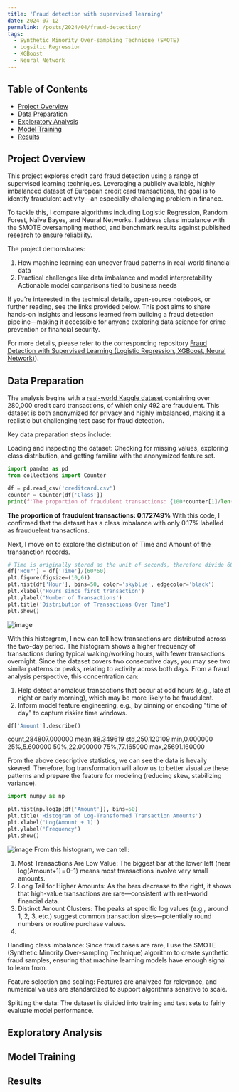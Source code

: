 ```yaml
---
title: 'Fraud detection with supervised learning'
date: 2024-07-12
permalink: /posts/2024/04/fraud-detection/
tags:
  - Synthetic Minority Over-sampling Technique (SMOTE)
  - Logsitic Regression
  - XGBoost
  - Neural Network
---
```

## Table of Contents

- [Project Overview](#project-overview)
- [Data Preparation](#data-preparation)
- [Exploratory Analysis](#exploratory-analysis)
- [Model Training](#model-training)
- [Results](#results)


## Project Overview

This project explores credit card fraud detection using a range of supervised learning techniques. Leveraging a publicly available, highly imbalanced dataset of European credit card transactions, the goal is to identify fraudulent activity—an especially challenging problem in finance.

To tackle this, I compare algorithms including Logistic Regression, Random Forest, Naïve Bayes, and Neural Networks. I address class imbalance with the SMOTE oversampling method, and benchmark results against published research to ensure reliability.

The project demonstrates:
1. How machine learning can uncover fraud patterns in real-world financial data
2. Practical challenges like data imbalance and model interpretability
    Actionable model comparisons tied to business needs

If you’re interested in the technical details, open-source notebook, or further reading, see the links provided below. This post aims to share hands-on insights and lessons learned from building a fraud detection pipeline—making it accessible for anyone exploring data science for crime prevention or financial security.


For more details, please refer to the corresponding repository [Fraud Detection with Supervised Learning (Logistic Regression, XGBoost, Neural Network)](https://github.com/cyfangus/fraud_detection_supervised_learning)).

## Data Preparation
The analysis begins with a [real-world Kaggle dataset](https://www.kaggle.com/datasets/mlg-ulb/creditcardfraud) containing over 280,000 credit card transactions, of which only 492 are fraudulent. This dataset is both anonymized for privacy and highly imbalanced, making it a realistic but challenging test case for fraud detection.

Key data preparation steps include:

Loading and inspecting the dataset: Checking for missing values, exploring class distribution, and getting familiar with the anonymized feature set.
```python
import pandas as pd
from collections import Counter

df = pd.read_csv('creditcard.csv')
counter = Counter(df['Class'])
print(f'The proportion of fraudulent transactions: {100*counter[1]/len(df):3f}%')
```
**The proportion of fraudulent transactions: 0.172749%**
With this code, I confirmed that the dataset has a class imbalance with only 0.17% labelled as frauduelent transactions.

Next, I move on to explore the distribution of Time and Amount of the transanction records.
```python
# Time is originally stored as the unit of seconds, therefore divide 60*60 to transform into hour
df['Hour'] = df['Time']/(60*60)
plt.figure(figsize=(10,6))
plt.hist(df['Hour'], bins=50, color='skyblue', edgecolor='black')
plt.xlabel('Hours since first transaction')
plt.ylabel('Number of Transactions')
plt.title('Distribution of Transactions Over Time')
plt.show()
```
![image](https://github.com/user-attachments/assets/9b9e1d23-dca2-48d2-8abe-b9a83b44700e)

With this historgram, I now can tell how transactions are distributed across the two-day period. The histogram shows a higher frequency of transactions during typical waking/working hours, with fewer transactions overnight. Since the dataset covers two consecutive days, you may see two similar patterns or peaks, relating to activity across both days. 
From a fraud analysis perspective, this concentration can:
1. Help detect anomalous transactions that occur at odd hours (e.g., late at night or early morning), which may be more likely to be fraudulent.
2. Inform model feature engineering, e.g., by binning or encoding "time of day" to capture riskier time windows.
 
 ```python
df['Amount'].describe()
```
count,284807.000000
mean,88.349619
std,250.120109
min,0.000000
25%,5.600000
50%,22.000000
75%,77.165000
max,25691.160000

From the above descriptive statistics, we can see the data is hevaily skewed. Therefore, log transformation will allow us to better visualize these patterns and prepare the feature for modeling (reducing skew, stabilizing variance).

```python
import numpy as np

plt.hist(np.log1p(df['Amount']), bins=50)
plt.title('Histogram of Log-Transformed Transaction Amounts')
plt.xlabel('Log(Amount + 1)')
plt.ylabel('Frequency')
plt.show()
```
![image](https://github.com/user-attachments/assets/99ed6bd3-9875-4e51-80b8-f18102ba8161)
From this histogram, we can tell:
1. Most Transactions Are Low Value: The biggest bar at the lower left (near log(Amount+1) = 0–1) means most transactions involve very small amounts.
2. Long Tail for Higher Amounts: As the bars decrease to the right, it shows that high-value transactions are rare—consistent with real-world financial data.
3. Distinct Amount Clusters: The peaks at specific log values (e.g., around 1, 2, 3, etc.) suggest common transaction sizes—potentially round numbers or routine purchase values.
4. 

Handling class imbalance: Since fraud cases are rare, I use the SMOTE (Synthetic Minority Over-sampling Technique) algorithm to create synthetic fraud samples, ensuring that machine learning models have enough signal to learn from.

Feature selection and scaling: Features are analyzed for relevance, and numerical values are standardized to support algorithms sensitive to scale.

Splitting the data: The dataset is divided into training and test sets to fairly evaluate model performance.


## Exploratory Analysis

## Model Training

## Results
